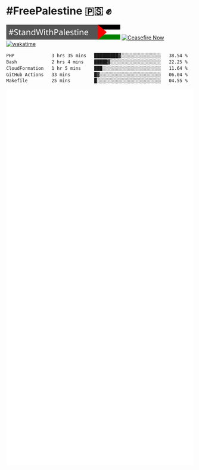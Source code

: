 # #FreePalestine 🇵🇸 ✊

[![github](https://raw.githubusercontent.com/saedyousef/StandWithPalestine/main/badges/flat/StandWithPalestine.svg)](https://github.com/saedyousef/StandWithPalestine)
[![Ceasefire Now](https://badge.techforpalestine.org/default)](https://techforpalestine.org/learn-more)
[![wakatime](https://wakatime.com/badge/user/03bf07e2-4c78-4826-8603-8922f0241061.svg)](https://wakatime.com/@03bf07e2-4c78-4826-8603-8922f0241061)
<!-- [![committers.top badge](https://user-badge.committers.top/jordan_private/saedyousef.svg)](https://user-badge.committers.top/jordan_private/saedyousef) -->

<!-- ![Profile Views](https://visitor-badge.glitch.me/badge?page_id=saedyousef.saedyousef&left_color=grey&right_color=blue&left_text=👀+Profile+Views) -->



<!-- <img src="https://github-readme-stats.vercel.app/api?username=saedyousef&show_icons=true&count_private=true" width="100%" /> --> 

<!--START_SECTION:waka-->

```txt
PHP              3 hrs 35 mins   █████████▓░░░░░░░░░░░░░░░   38.54 %
Bash             2 hrs 4 mins    █████▓░░░░░░░░░░░░░░░░░░░   22.25 %
CloudFormation   1 hr 5 mins     ███░░░░░░░░░░░░░░░░░░░░░░   11.64 %
GitHub Actions   33 mins         █▓░░░░░░░░░░░░░░░░░░░░░░░   06.04 %
Makefile         25 mins         █░░░░░░░░░░░░░░░░░░░░░░░░   04.55 %
```

<!--END_SECTION:waka-->
    
<!-- ![github contribution grid snake animation](https://raw.githubusercontent.com/saedyousef/saedyousef/output/github-contribution-grid-snake.svg) -->


![Metrics](./github-metrics.svg)